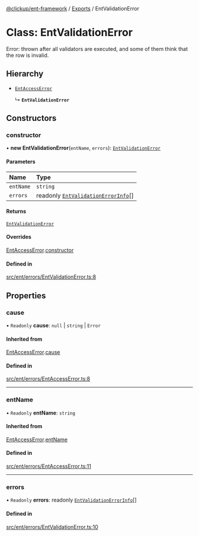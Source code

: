 [@clickup/ent-framework](../README.md) / [Exports](../modules.md) / EntValidationError

# Class: EntValidationError

Error: thrown after all validators are executed, and some of them think that
the row is invalid.

## Hierarchy

- [`EntAccessError`](EntAccessError.md)

  ↳ **`EntValidationError`**

## Constructors

### constructor

• **new EntValidationError**(`entName`, `errors`): [`EntValidationError`](EntValidationError.md)

#### Parameters

| Name | Type |
| :------ | :------ |
| `entName` | `string` |
| `errors` | readonly [`EntValidationErrorInfo`](../interfaces/EntValidationErrorInfo.md)[] |

#### Returns

[`EntValidationError`](EntValidationError.md)

#### Overrides

[EntAccessError](EntAccessError.md).[constructor](EntAccessError.md#constructor)

#### Defined in

[src/ent/errors/EntValidationError.ts:8](https://github.com/clickup/ent-framework/blob/master/src/ent/errors/EntValidationError.ts#L8)

## Properties

### cause

• `Readonly` **cause**: ``null`` \| `string` \| `Error`

#### Inherited from

[EntAccessError](EntAccessError.md).[cause](EntAccessError.md#cause)

#### Defined in

[src/ent/errors/EntAccessError.ts:8](https://github.com/clickup/ent-framework/blob/master/src/ent/errors/EntAccessError.ts#L8)

___

### entName

• `Readonly` **entName**: `string`

#### Inherited from

[EntAccessError](EntAccessError.md).[entName](EntAccessError.md#entname)

#### Defined in

[src/ent/errors/EntAccessError.ts:11](https://github.com/clickup/ent-framework/blob/master/src/ent/errors/EntAccessError.ts#L11)

___

### errors

• `Readonly` **errors**: readonly [`EntValidationErrorInfo`](../interfaces/EntValidationErrorInfo.md)[]

#### Defined in

[src/ent/errors/EntValidationError.ts:10](https://github.com/clickup/ent-framework/blob/master/src/ent/errors/EntValidationError.ts#L10)
